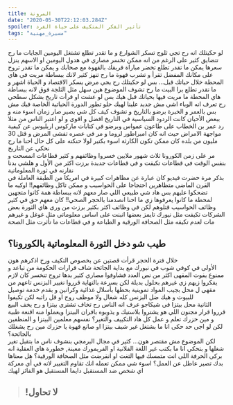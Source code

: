 ```yaml
---
title: المرونة 
date: "2020-05-30T22:12:03.284Z"
spoiler: تأثير الفكر المتكيف على حياة الفرد
tags: "مسيرة_مهنية"
---
```


لو حكيتلك انه رح تجي ثلوج تسكر الشوارع و ما تقدر تطلع تشتغل اليومين الجايات ما رح تتضايق كثير على الرغم من انه ممكن تخسر مصاري في هدول اليومين او الاسهم ينزل سعرها يمكن ما تقدر تطلع تحضر مباراة فريقك بالقهوة مع صحابك و يمكن ما تقدر تروح على مكانك المفضل تقرأ و تشرب قهوة ما رح تنهز كثير لانك ببساطة مريت في هاي المحطة خلال حياتك قبل... بس لو حكيتلك رح يجي مرض يسكر الاقتصاد و الحياة اشهر و ما تقدر تطلع برا البيت ما رح تشوف الموضوع هين  سهل مثل الثلجة فوق لانه ببساطة هاي المحطة ما مريت فيها بحياتك قبل هيك بس لو عشت او قرأت تاريخ بشكل سطحي رح تعرف انه الوباء اشي مش جديد علينا لهيك حلو تطور الدورة الحياتية الخاصة فيك مش بس بالعمر و الخبرة برضو بالتاريخ و تشوف كيف كل شي بصير صار زمان اسوء منه و ببعض الأحيان كانت الردود السياسية في التاريخ افضل و اقوى و لو اعتبر الناس من مثلا رد عمر بن الخطاب على طاعون عمواس وبرضو في كتابات ماركوس اريليوس عن كيفية مواجهة الامراض حيث انه كان امبراطور لروما و مر في عصره تفشى المرض و قتل 30 مليون من بلده كان ممكن تكون الكارثة اسوء بكتير لولا حنكته على كل حال احنا ما رح نحكي عن التاريخ 
<br>
مر على زمن الكورونا ثلاث شهور ملايين خسروا وظائفهم و كثير قطاعات انمسحت و بنفس الوقت في قطاعات تكيفت و في قطاعات جديدة برزت اكثر من الأول و هلشي بدنا نقارنه في ثورة المعلوماتية
<br>
بذكر مرة حضرت فيديو كان عبارة عن مظاهرات كبيرة في امريكا من الطبقة العاملة في القرن الماضي متظاهرين احتجاجا على الحواسيب و ممكن تاكل وظائفهم!! اوكيه ما تضحكوا عليهم بس هاد شي طبيعي اللي صار معهم لانه ببساطة همة كانوا متجهين لمحطة ما كانوا يعرفوها زي ما احنا انصدمنا بالحجر الصحي!! كان معهم حق في كثير وظائف الحواسيب قتلوهم لكن في وظائف اكثر بكثير برزت من ورى هاي الثورة بعض الشركات تكيفت مثل نيورك تايمز بعضها انبنت على اساس معلوماتي مثل غوغل و غيرهم مات لعدم تكيفه مثل الصحافة الورقية و الطباعة و في قطاعات ما تأثرت مثل الصحة
<br>
## طيب شو دخل الثورة المعلوماتية بالكورونا؟

خلال فترة الحجر قرأت قصتين عن بخصوص التكيف ورح اذكرهم هون  <br>
 الأولى
 في كوفي شوب في نيورك مع بداية الجائحة شاف قرارات الحكومة من تباعد و ممنوع يفوت المقهى اكثر من نص العدد فشاوفوا مصاري كثير بدها تروح تنخسر كان لازم يفكروا زيهم زي غيرهم بحلول بديلة لكن بسرعة بالنهاية قرروا نغيير البزنس تاعهم من مقهى ل محل بجيب المواد تموينية بحطها بأسلال غذائية وكراتين و بقدم خدمة توصيل للبيوت و هيك ضل البزنس كله شغال ولا موظف روح او قل راتبه لكن تكيفوا<br>
 الثانية 
 محل بيتزا في شيكاجو عرف انه الناس رح تخاف تشتري بيتزا و رح يخف البيع قرروا قرار مجنون اللي هو يشتروا بلاستيك و يذوبوه بافران البيتزا ويعملوا منه اقنعة طبية و مين حزرك تعلم و عمل كل هاد التكييف والتغير؟ نفسهم معلمين البيتزا و المنظفين
 <br>
 لكن لو اجى حد حكى انا ما بشتغل غير شيف بيتزا او صانع قهوة يا حزرك مين رح يشغلك بالجائحة؟<br> 
 لكن الموضوع مش مقتصر هون... كثير في مجال البرمجي بنشوف ناس ما بتقبل تغير شغلها و بتحكي انا ما بكتب غير اللغة الفلانية او الفريمورك معينة, خطورة هاي العقلية انه بركي الحرفة اللي انت متمسك فيها التغت او انقرضت مثل الصحافة الورقية؟ هل معناها بدك تصير عاطل عن العمل؟ اسوء شي ممكن تعمله انك تقاوم التغيير لانه في أي معركة اي شخص ضد المستقبل دايما المستقبل هو الفائز لهيك <br>
 
> ## !لا تحاول

